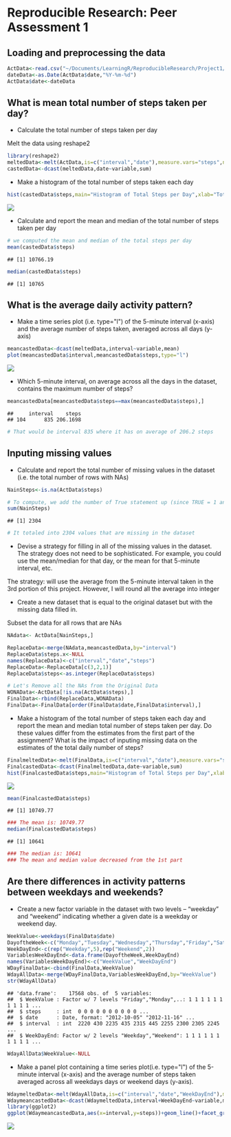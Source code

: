 # Reproducible Research: Peer Assessment 1


## Loading and preprocessing the data


```r
ActData<-read.csv("~/Documents/LearningR/ReproducibleResearch/Project1/activity.csv",header=TRUE,na.strings="NA",stringsAsFactors = FALSE)
dateData<-as.Date(ActData$date,"%Y-%m-%d")
ActData$date<-dateData
```


## What is mean total number of steps taken per day?

* Calculate the total number of steps taken per day

 Melt the data using reshape2

```r
library(reshape2)
meltedData<-melt(ActData,is=c("interval","date"),measure.vars="steps",na.rm=TRUE)
castedData<-dcast(meltedData,date~variable,sum)
```

* Make a histogram of the total number of steps taken each day

```r
hist(castedData$steps,main="Histogram of Total Steps per Day",xlab="Total Steps per Day")
```

![](PA1_template_files/figure-html/hist_1-1.png) 

 * Calculate and report the mean and median of the total number of steps taken per day

```r
# we computed the mean and median of the total steps per day
mean(castedData$steps)
```

```
## [1] 10766.19
```

```r
median(castedData$steps)
```

```
## [1] 10765
```

## What is the average daily activity pattern?

* Make a time series plot (i.e. type="l") of the 5-minute interval (x-axis) and the average number of steps taken, averaged across all days (y-axis)

```r
meancastedData<-dcast(meltedData,interval~variable,mean)
plot(meancastedData$interval,meancastedData$steps,type="l")
```

![](PA1_template_files/figure-html/cast_melt_1-1.png) 

* Which 5-minute interval, on average across all the days in the dataset, contains the maximum number of steps?

```r
meancastedData[meancastedData$steps==max(meancastedData$steps),]
```

```
##     interval    steps
## 104      835 206.1698
```

```r
# That would be interval 835 where it has on average of 206.2 steps
```

## Inputing missing values

* Calculate and report the total number of missing values in the dataset (i.e. the total number of rows with NAs)

```r
NainSteps<-is.na(ActData$steps)

# To compute, we add the number of True statement up (since TRUE = 1 and FALSE = 0) 
sum(NainSteps)
```

```
## [1] 2304
```

```r
# It totaled into 2304 values that are missing in the dataset
```

* Devise a strategy for filling in all of the missing values in the dataset.  The strategy does not need to be sophisticated. For example, you could use the mean/median for that day, or the mean for that 5-minute interval, etc.

The strategy: will use the average from the 5-minute interval taken in the 3rd portion of this project. However, I will round all the average into integer


* Create a new dataset that is equal to the original dataset but with the missing data filled in.

Subset the data for all rows that are NAs

```r
NAdata<- ActData[NainSteps,]

ReplaceData<-merge(NAdata,meancastedData,by="interval")
ReplaceData$steps.x<-NULL
names(ReplaceData)<-c("interval","date","steps")
ReplaceData<-ReplaceData[c(3,2,1)]
ReplaceData$steps<-as.integer(ReplaceData$steps)

# Let's Remove all the NAs from the Original Data
WONAData<-ActData[!is.na(ActData$steps),]
FinalData<-rbind(ReplaceData,WONAData)
FinalData<-FinalData[order(FinalData$date,FinalData$interval),]
```

* Make a histogram of the total number of steps taken each day and report the mean and median total number of steps taken per day. Do these values differ from the estimates from the first part of the assignment? What is the impact of inputing missing data on the estimates of the total daily number of steps?


```r
FinalmeltedData<-melt(FinalData,is=c("interval","date"),measure.vars="steps",na.rm=TRUE)
FinalcastedData<-dcast(FinalmeltedData,date~variable,sum)
hist(FinalcastedData$steps,main="Histogram of Total Steps per Day",xlab="Total Steps per Day")
```

![](PA1_template_files/figure-html/hist_2-1.png) 

```r
mean(FinalcastedData$steps)
```

```
## [1] 10749.77
```

```r
### The mean is: 10749.77
median(FinalcastedData$steps)
```

```
## [1] 10641
```

```r
### The median is: 10641
### The mean and median value decreased from the 1st part
```


## Are there differences in activity patterns between weekdays and weekends?

* Create a new factor variable in the dataset with two levels – “weekday” and “weekend” indicating whether a given date is a weekday or weekend day.

```r
WeekValue<-weekdays(FinalData$date)
DayoftheWeek<-c("Monday","Tuesday","Wednesday","Thursday","Friday","Saturday","Sunday")
WeekDayEnd<-c(rep("Weekday",5),rep("Weekend",2))
VariablesWeekDayEnd<-data.frame(DayoftheWeek,WeekDayEnd)
names(VariablesWeekDayEnd)<-c("WeekValue","WeekDayEnd")
WDayFinalData<-cbind(FinalData,WeekValue)
WdayAllData<-merge(WDayFinalData,VariablesWeekDayEnd,by="WeekValue")
str(WdayAllData)
```

```
## 'data.frame':	17568 obs. of  5 variables:
##  $ WeekValue : Factor w/ 7 levels "Friday","Monday",..: 1 1 1 1 1 1 1 1 1 1 ...
##  $ steps     : int  0 0 0 0 0 0 0 0 0 0 ...
##  $ date      : Date, format: "2012-10-05" "2012-11-16" ...
##  $ interval  : int  2220 430 2235 435 2315 445 2255 2300 2305 2245 ...
##  $ WeekDayEnd: Factor w/ 2 levels "Weekday","Weekend": 1 1 1 1 1 1 1 1 1 1 ...
```

```r
WdayAllData$WeekValue<-NULL
```

* Make a panel plot containing a time series plot(i.e. type="l") of the  5-minute interval (x-axis) and the average number of steps taken averaged across all weekdays days or weekend days (y-axis).


```r
WdaymeltedData<-melt(WdayAllData,is=c("interval","date","WeekDayEnd"),measure.vars="steps")
WdaymeancastedData<-dcast(WdaymeltedData,interval+WeekDayEnd~variable,mean)
library(ggplot2)
ggplot(WdaymeancastedData,aes(x=interval,y=steps))+geom_line()+facet_grid(.~WeekDayEnd)
```

![](PA1_template_files/figure-html/PanelPlot-1.png) 
